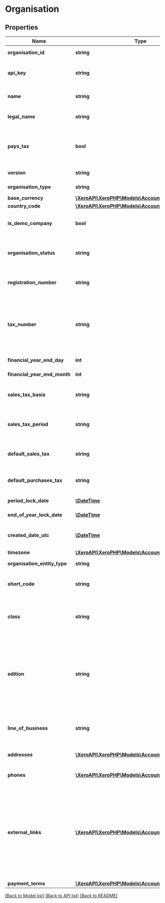 # Organisation

## Properties
Name | Type | Description | Notes
------------ | ------------- | ------------- | -------------
**organisation_id** | **string** | Unique Xero identifier | [optional] 
**api_key** | **string** | Display a unique key used for Xero-to-Xero transactions | [optional] 
**name** | **string** | Display name of organisation shown in Xero | [optional] 
**legal_name** | **string** | Organisation name shown on Reports | [optional] 
**pays_tax** | **bool** | Boolean to describe if organisation is registered with a local tax authority i.e. true, false | [optional] 
**version** | **string** | See Version Types | [optional] 
**organisation_type** | **string** | Organisation Type | [optional] 
**base_currency** | [**\XeroAPI\XeroPHP\Models\Accounting\CurrencyCode**](CurrencyCode.md) |  | [optional] 
**country_code** | [**\XeroAPI\XeroPHP\Models\Accounting\CountryCode**](CountryCode.md) |  | [optional] 
**is_demo_company** | **bool** | Boolean to describe if organisation is a demo company. | [optional] 
**organisation_status** | **string** | Will be set to ACTIVE if you can connect to organisation via the Xero API | [optional] 
**registration_number** | **string** | Shows for New Zealand, Australian and UK organisations | [optional] 
**tax_number** | **string** | Shown if set. Displays in the Xero UI as Tax File Number (AU), GST Number (NZ), VAT Number (UK) and Tax ID Number (US &amp; Global). | [optional] 
**financial_year_end_day** | **int** | Calendar day e.g. 0-31 | [optional] 
**financial_year_end_month** | **int** | Calendar Month e.g. 1-12 | [optional] 
**sales_tax_basis** | **string** | The accounting basis used for tax returns. See Sales Tax Basis | [optional] 
**sales_tax_period** | **string** | The frequency with which tax returns are processed. See Sales Tax Period | [optional] 
**default_sales_tax** | **string** | The default for LineAmountTypes on sales transactions | [optional] 
**default_purchases_tax** | **string** | The default for LineAmountTypes on purchase transactions | [optional] 
**period_lock_date** | [**\DateTime**](\DateTime.md) | Shown if set. See lock dates | [optional] 
**end_of_year_lock_date** | [**\DateTime**](\DateTime.md) | Shown if set. See lock dates | [optional] 
**created_date_utc** | [**\DateTime**](\DateTime.md) | Timestamp when the organisation was created in Xero | [optional] 
**timezone** | [**\XeroAPI\XeroPHP\Models\Accounting\TimeZone**](TimeZone.md) |  | [optional] 
**organisation_entity_type** | **string** | Organisation Type | [optional] 
**short_code** | **string** | A unique identifier for the organisation. Potential uses. | [optional] 
**class** | **string** | Organisation Classes describe which plan the Xero organisation is on (e.g. DEMO, TRIAL, PREMIUM) | [optional] 
**edition** | **string** | BUSINESS or PARTNER. Partner edition organisations are sold exclusively through accounting partners and have restricted functionality (e.g. no access to invoicing) | [optional] 
**line_of_business** | **string** | Description of business type as defined in Organisation settings | [optional] 
**addresses** | [**\XeroAPI\XeroPHP\Models\Accounting\Address[]**](Address.md) | Address details for organisation – see Addresses | [optional] 
**phones** | [**\XeroAPI\XeroPHP\Models\Accounting\Phone[]**](Phone.md) | Phones details for organisation – see Phones | [optional] 
**external_links** | [**\XeroAPI\XeroPHP\Models\Accounting\ExternalLink[]**](ExternalLink.md) | Organisation profile links for popular services such as Facebook,Twitter, GooglePlus and LinkedIn. You can also add link to your website here. Shown if Organisation settings  is updated in Xero. See ExternalLinks below | [optional] 
**payment_terms** | [**\XeroAPI\XeroPHP\Models\Accounting\PaymentTerm**](PaymentTerm.md) |  | [optional] 

[[Back to Model list]](../README.md#documentation-for-models) [[Back to API list]](../README.md#documentation-for-api-endpoints) [[Back to README]](../README.md)


